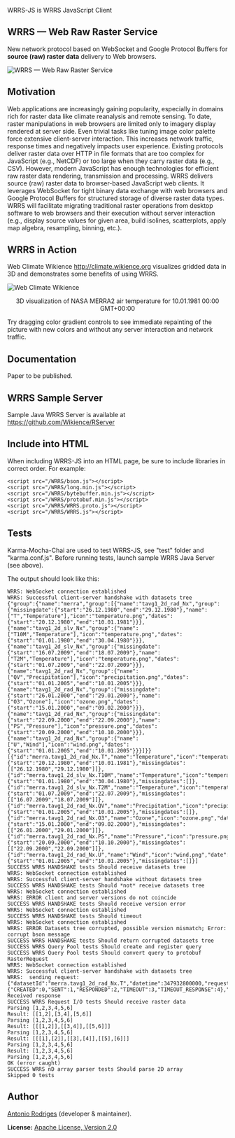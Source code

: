 WRRS-JS is WRRS JavaScript Client

WRRS &mdash; Web Raw Raster Service
-----------------------------------
New network protocol based on WebSocket and Google Protocol Buffers for **source (raw) raster data** delivery to Web browsers.

![WRRS &mdash; Web Raw Raster Service](http://www.wikience.org/wrrs/WRRS.png)


Motivation
----------
Web applications are increasingly gaining popularity, especially in domains rich for raster data like climate reanalysis and remote sensing. To date, raster manipulations in web browsers are limited only to imagery display rendered at server side. Even trivial tasks like tuning image color palette force extensive client-server interaction. This increases network traffic, response times and negatively impacts user experience. Existing protocols deliver raster data over HTTP in file formats that are too complex for JavaScript (e.g., NetCDF) or too large when they carry raster data (e.g., CSV). However, modern JavaScript has enough technologies for efficient raw raster data rendering, transmission and processing. WRRS delivers source (raw) raster data to browser-based JavaScript web clients. It leverages WebSocket for tight binary data exchange with web browsers and Google Protocol Buffers for structured storage of diverse raster data types. WRRS will facilitate migrating traditional raster operations from desktop software to web browsers and their execution without server interaction (e.g., display source values for given area, build isolines, scatterplots, apply map algebra, resampling, binning, etc.).
 
WRRS in Action
--------------

Web Climate Wikience http://climate.wikience.org visualizes gridded data in 3D and demonstrates some benefits of using WRRS.

![Web Climate Wikience](http://www.wikience.org/wrrs/Figure9.png)
<p align="center">3D visualization of NASA MERRA2 air temperature for 10.01.1981 00:00 GMT+00:00</p>

Try dragging color gradient controls to see immediate repainting of the picture with new colors and without any server interaction and network traffic.

Documentation
-------------
Paper to be published. 

WRRS Sample Server
------------------
Sample Java WRRS Server is available at https://github.com/Wikience/RServer

Include into HTML
-----------------
When including WRRS-JS into an HTML page, be sure to include libraries in correct order.
 For example:

```
<script src="/WRRS/bson.js"></script>
<script src="/WRRS/long.min.js"></script>
<script src="/WRRS/bytebuffer.min.js"></script>
<script src="/WRRS/protobuf.min.js"></script>
<script src="/WRRS/WRRS.proto.js"></script>
<script src="/WRRS/WRRS.js"></script>
```

Tests
-----
Karma-Mocha-Chai are used to test WRRS-JS, see "test" folder and "karma.conf.js".
Before running tests, launch sample WRRS Java Server (see above).

The output should look like this:

```
WRRS: WebSocket connection established
WRRS: Successful client-server handshake with datasets tree
{"group":{"name":"merra","group":[{"name":"tavg1_2d_rad_Nx","group":{"missingdate":{"start":"26.12.1980","end":"29.12.1980"},"name":["T","Temperature"],"icon":"temperature.png","dates":{"start":"20.12.1980","end":"10.01.1981"}}},{"name":"tavg1_2d_slv_Nx","group":{"name":["T10M","Temperature"],"icon":"temperature.png","dates":{"start":"01.01.1980","end":"30.04.1980"}}},{"name":"tavg1_2d_slv_Nx","group":{"missingdate":{"start":"16.07.2009","end":"18.07.2009"},"name":["T2M","Temperature"],"icon":"temperature.png","dates":{"start":"01.07.2009","end":"22.07.2009"}}},{"name":"tavg1_2d_rad_Nx","group":{"name":["QV","Precipitation"],"icon":"precipitation.png","dates":{"start":"01.01.2005","end":"10.01.2005"}}},{"name":"tavg1_2d_rad_Nx","group":{"missingdate":{"start":"26.01.2000","end":"29.01.2000"},"name":["O3","Ozone"],"icon":"ozone.png","dates":{"start":"15.01.2000","end":"09.02.2000"}}},{"name":"tavg1_2d_rad_Nx","group":{"missingdate":{"start":"22.09.2000","end":"22.09.2000"},"name":["PS","Pressure"],"icon":"pressure.png","dates":{"start":"20.09.2000","end":"10.10.2000"}}},{"name":"tavg1_2d_rad_Nx","group":{"name":["U","Wind"],"icon":"wind.png","dates":{"start":"01.01.2005","end":"10.01.2005"}}}]}}
[{"id":"merra.tavg1_2d_rad_Nx.T","name":"Temperature","icon":"temperature.png","date":{"start":"20.12.1980","end":"10.01.1981"},"missingdates":[["26.12.1980","29.12.1980"]]},{"id":"merra.tavg1_2d_slv_Nx.T10M","name":"Temperature","icon":"temperature.png","date":{"start":"01.01.1980","end":"30.04.1980"},"missingdates":[]},{"id":"merra.tavg1_2d_slv_Nx.T2M","name":"Temperature","icon":"temperature.png","date":{"start":"01.07.2009","end":"22.07.2009"},"missingdates":[["16.07.2009","18.07.2009"]]},{"id":"merra.tavg1_2d_rad_Nx.QV","name":"Precipitation","icon":"precipitation.png","date":{"start":"01.01.2005","end":"10.01.2005"},"missingdates":[]},{"id":"merra.tavg1_2d_rad_Nx.O3","name":"Ozone","icon":"ozone.png","date":{"start":"15.01.2000","end":"09.02.2000"},"missingdates":[["26.01.2000","29.01.2000"]]},{"id":"merra.tavg1_2d_rad_Nx.PS","name":"Pressure","icon":"pressure.png","date":{"start":"20.09.2000","end":"10.10.2000"},"missingdates":[["22.09.2000","22.09.2000"]]},{"id":"merra.tavg1_2d_rad_Nx.U","name":"Wind","icon":"wind.png","date":{"start":"01.01.2005","end":"10.01.2005"},"missingdates":[]}]
SUCCESS WRRS HANDSHAKE tests Should receive datasets tree
WRRS: WebSocket connection established
WRRS: Successful client-server handshake without datasets tree
SUCCESS WRRS HANDSHAKE tests Should *not* receive datasets tree
WRRS: WebSocket connection established
WRRS: ERROR client and server versions do not coincide
SUCCESS WRRS HANDSHAKE tests Should receive version error
WRRS: WebSocket connection established
SUCCESS WRRS HANDSHAKE tests Should timeout
WRRS: WebSocket connection established
WRRS: ERROR Datasets tree corrupted, possible version mismatch; Error: corrupt bson message
SUCCESS WRRS HANDSHAKE tests Should return corrupted datasets tree
SUCCESS WRRS Query Pool tests Should create and register query
SUCCESS WRRS Query Pool tests Should convert query to protobuf RasterRequest
WRRS: WebSocket connection established
WRRS: Successful client-server handshake with datasets tree
WRRS:  sending request: {"datasetId":"merra.tavg1_2d_rad_Nx.T","datetime":347932800000,"requestId":1,"STATES":{"CREATED":0,"SENT":1,"RESPONDED":2,"TIMEOUT":3,"TIMEOUT_RESPONSE":4},"STATE":0}
Received response
SUCCESS WRRS Request I/O tests Should receive raster data
Parsing [1,2,3,4,5,6]
Result: [[1,2],[3,4],[5,6]]
Parsing [1,2,3,4,5,6]
Result: [[[1,2]],[[3,4]],[[5,6]]]
Parsing [1,2,3,4,5,6]
Result: [[[1],[2]],[[3],[4]],[[5],[6]]]
Parsing [1,2,3,4,5,6]
Result: [1,2,3,4,5,6]
Parsing [1,2,3,4,5,6]
OK (error caught)
SUCCESS WRRS nD array parser tests Should parse 2D array
Skipped 0 tests
```

Author
------
[Antonio Rodriges](http://www.wikience.org/rodriges/) (developer & maintainer).

**License:** [Apache License, Version 2.0](http://www.apache.org/licenses/LICENSE-2.0.html)